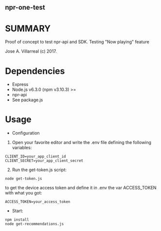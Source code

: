 npr-one-test
--------------------------------------

SUMMARY
========
Proof of concept to test npr-api and SDK.
Testing "Now playing" feature

Jose A. Villarreal (c) 2017.


Dependencies
============
- Express
- Node.js v6.3.0 (npm v3.10.3) >=
- npr-api
- See package.js

Usage
===========
- Configuration
1. Open your favorite editor and write the .env file defining the
following variables:
```
CLIENT_ID=your_app_client_id
CLIENT_SECRET=your_app_client_secret
```
2. Run the get-token.js script:
```
node get-token.js
```
to get the device access token
and define it in .env the var ACCESS_TOKEN with what you got:
```
ACCESS_TOKEN=your_access_token
```
-  Start:
```
npm install
node get-recommendations.js
```
